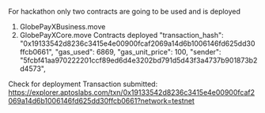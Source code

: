 For hackathon only two contracts are going to be used and is deployed
1. GlobePayXBusiness.move
2. GlobePayXCore.move
   Contracts deployed 
    "transaction_hash": "0x19133542d8236c3415e4e00900fcaf2069a14d6b1006146fd625dd30ffcb0661",
    "gas_used": 6869,
    "gas_unit_price": 100,
    "sender": "5fcbf41aa970222201ccf89ed6d4e3202bd791d5d43f3a4737b901873b2d4573",

  Check for deployment Transaction submitted: https://explorer.aptoslabs.com/txn/0x19133542d8236c3415e4e00900fcaf2069a14d6b1006146fd625dd30ffcb0661?network=testnet
